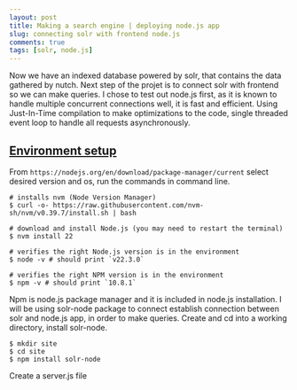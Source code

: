 ```yaml
---
layout: post
title: Making a search engine | deploying node.js app
slug: connecting solr with frontend node.js
comments: true
tags: [solr, node.js]
---
```


Now we have an indexed database powered by solr, that contains the data gathered by nutch. Next step of the projet is to connect solr with frontend so we can make queries. I chose to test out node.js first, as it is known to handle multiple concurrent connections well, it is fast and efficient. Using Just-In-Time compilation to make optimizations to the code, single threaded event loop to handle all requests asynchronously.

<h2><u>Environment setup</u></h2>

From `https://nodejs.org/en/download/package-manager/current` select desired version and os, run the commands in command line.
```
# installs nvm (Node Version Manager)
$ curl -o- https://raw.githubusercontent.com/nvm-sh/nvm/v0.39.7/install.sh | bash

# download and install Node.js (you may need to restart the terminal)
$ nvm install 22

# verifies the right Node.js version is in the environment
$ node -v # should print `v22.3.0`

# verifies the right NPM version is in the environment
$ npm -v # should print `10.8.1`
```
Npm is node.js package manager and it is included in node.js installation. I will be using solr-node package to connect establish connection between solr and node.js app, in order to make queries. Create and cd into a working directory, install solr-node.
```
$ mkdir site
$ cd site
$ npm install solr-node
```
Create a server.js file